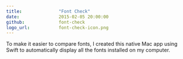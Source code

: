 ```yaml
---
title:  			"Font Check"
date:   			2015-02-05 20:00:00
github: 			font-check
logo_url:			font-check-icon.png
---
```

To make it easier to compare fonts, I created this native Mac app using Swift to automatically display all the fonts installed on my computer.